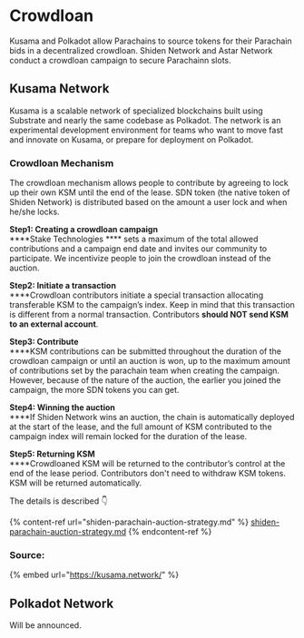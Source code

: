 # Crowdloan

Kusama and Polkadot allow Parachains to source tokens for their Parachain bids in a decentralized crowdloan. Shiden Network and Astar Network conduct a crowdloan campaign to secure Parachainn slots.&#x20;

## Kusama Network

Kusama is a scalable network of specialized blockchains built using Substrate and nearly the same codebase as Polkadot. The network is an experimental development environment for teams who want to move fast and innovate on Kusama, or prepare for deployment on Polkadot.

### Crowdloan Mechanism

The crowdloan mechanism allows people to contribute by agreeing to lock up their own KSM until the end of the lease. SDN token (the native token of Shiden Network) is distributed based on the amount a user lock and when he/she locks.&#x20;

**Step1: Creating a crowdloan campaign**\
****Stake Technologies **** sets a maximum of the total allowed contributions and a campaign end date and invites our community to participate. We incentivize people to join the crowdloan instead of the auction.

**Step2: Initiate a transaction**\
****Crowdloan contributors initiate a special transaction allocating transferable KSM to the campaign’s index. Keep in mind that this transaction is different from a normal transaction. Contributors **should NOT send KSM to an external account**.

**Step3: Contribute**\
****KSM contributions can be submitted throughout the duration of the crowdloan campaign or until an auction is won, up to the maximum amount of contributions set by the parachain team when creating the campaign. However, because of the nature of the auction, the earlier you joined the campaign, the more SDN tokens you can get.

**Step4: Winning the auction**\
****If Shiden Network wins an auction, the chain is automatically deployed at the start of the lease, and the full amount of KSM contributed to the campaign index will remain locked for the duration of the lease.

**Step5: Returning KSM**\
****Crowdloaned KSM will be returned to the contributor’s control at the end of the lease period. Contributors don't need to withdraw KSM tokens. KSM will be returned automatically.

The details is described 👇

{% content-ref url="shiden-parachain-auction-strategy.md" %}
[shiden-parachain-auction-strategy.md](shiden-parachain-auction-strategy.md)
{% endcontent-ref %}

### **Source:**

{% embed url="https://kusama.network/" %}

## Polkadot Network

Will be announced.

